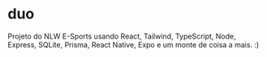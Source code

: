 # duo

Projeto do NLW E-Sports usando React, Tailwind, TypeScript, Node, Express, SQLite, Prisma, React Native, Expo e um monte de coisa a mais. :)
